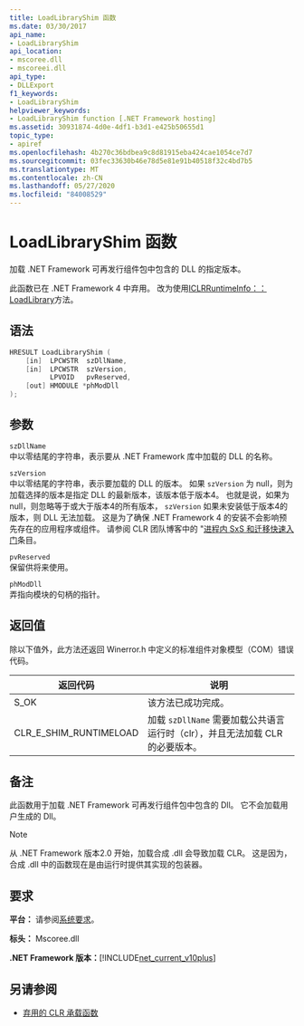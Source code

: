 ```yaml
---
title: LoadLibraryShim 函数
ms.date: 03/30/2017
api_name:
- LoadLibraryShim
api_location:
- mscoree.dll
- mscoreei.dll
api_type:
- DLLExport
f1_keywords:
- LoadLibraryShim
helpviewer_keywords:
- LoadLibraryShim function [.NET Framework hosting]
ms.assetid: 30931874-4d0e-4df1-b3d1-e425b50655d1
topic_type:
- apiref
ms.openlocfilehash: 4b270c36bdbea9c8d81915eba424cae1054ce7d7
ms.sourcegitcommit: 03fec33630b46e78d5e81e91b40518f32c4bd7b5
ms.translationtype: MT
ms.contentlocale: zh-CN
ms.lasthandoff: 05/27/2020
ms.locfileid: "84008529"
---
```

# <a name="loadlibraryshim-function"></a>LoadLibraryShim 函数
加载 .NET Framework 可再发行组件包中包含的 DLL 的指定版本。  
  
 此函数已在 .NET Framework 4 中弃用。 改为使用[ICLRRuntimeInfo：： LoadLibrary](iclrruntimeinfo-loadlibrary-method.md)方法。  
  
## <a name="syntax"></a>语法  
  
```cpp  
HRESULT LoadLibraryShim (  
    [in]  LPCWSTR  szDllName,  
    [in]  LPCWSTR  szVersion,  
          LPVOID   pvReserved,  
    [out] HMODULE *phModDll  
);  
```  
  
## <a name="parameters"></a>参数  
 `szDllName`  
 中以零结尾的字符串，表示要从 .NET Framework 库中加载的 DLL 的名称。  
  
 `szVersion`  
 中以零结尾的字符串，表示要加载的 DLL 的版本。 如果 `szVersion` 为 null，则为加载选择的版本是指定 DLL 的最新版本，该版本低于版本4。 也就是说，如果为 null，则忽略等于或大于版本4的所有版本， `szVersion` 如果未安装低于版本4的版本，则 DLL 无法加载。 这是为了确保 .NET Framework 4 的安装不会影响预先存在的应用程序或组件。 请参阅 CLR 团队博客中的 "[进程内 SxS 和迁移快速入门](https://devblogs.microsoft.com/dotnet/in-proc-sxs-and-migration-quick-start/)条目。  
  
 `pvReserved`  
 保留供将来使用。  
  
 `phModDll`  
 弄指向模块的句柄的指针。  
  
## <a name="return-value"></a>返回值  
 除以下值外，此方法还返回 Winerror.h 中定义的标准组件对象模型（COM）错误代码。  
  
|返回代码|说明|  
|-----------------|-----------------|  
|S_OK|该方法已成功完成。|  
|CLR_E_SHIM_RUNTIMELOAD|加载 `szDllName` 需要加载公共语言运行时（clr），并且无法加载 CLR 的必要版本。|  
  
## <a name="remarks"></a>备注  
 此函数用于加载 .NET Framework 可再发行组件包中包含的 Dll。 它不会加载用户生成的 Dll。  
  
> [!NOTE]
> 从 .NET Framework 版本2.0 开始，加载合成 .dll 会导致加载 CLR。 这是因为，合成 .dll 中的函数现在是由运行时提供其实现的包装器。  
  
## <a name="requirements"></a>要求  
 **平台：** 请参阅[系统要求](../../get-started/system-requirements.md)。  
  
 **标头：** Mscoree.dll  
  
 **.NET Framework 版本：**[!INCLUDE[net_current_v10plus](../../../../includes/net-current-v10plus-md.md)]  
  
## <a name="see-also"></a>另请参阅

- [弃用的 CLR 承载函数](deprecated-clr-hosting-functions.md)
